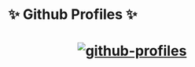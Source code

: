 # <strong>:sparkles: Github Profiles :sparkles:</strong>
<h1 align="center">
    <a href="https://ibb.co/X3FhKJg"><img src="https://i.ibb.co/s6s0N3G/Screenshot-1.png" alt="github-profiles" border="0"></a>
</h1>